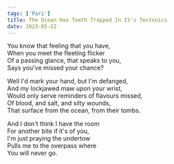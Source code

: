 ```yaml
---
tags: ['Pari']
title: The Ocean Has Teeth Trapped In It's Tectonics
date: 2023-05-22
---
```


You know that feeling that you have,  
When you meet the fleeting flicker  
Of a passing glance, that speaks to you,  
Says you've missed your chance?

Well I'd mark your hand, but I'm defanged,  
And my lockjawed maw upon your wrist,  
Would only serve reminders of flavours missed,  
Of blood, and salt, and silty wounds,  
That surface from the ocean, from their tombs.

And I don't think I have the room  
For another bite if it's of you,  
I'm just praying the undertow  
Pulls me to the overpass where  
You will never go.
